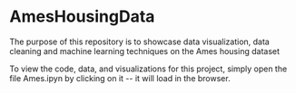 # AmesHousingData

The purpose of this repository is to showcase data visualization, data cleaning and machine learning techniques on the Ames housing dataset

To view the code, data, and visualizations for this project, simply open the file Ames.ipyn by clicking on it -- it will load
in the browser. 
